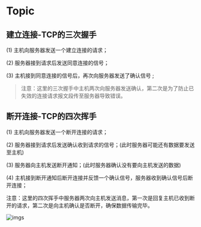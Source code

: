 # Topic

## 建立连接-TCP的三次握手

(1) 主机向服务器发送一个建立连接的请求；

(2) 服务器接到请求后发送同意连接的信号；

(3) 主机接到同意连接的信号后，再次向服务器发送了确认信号 ;

> 注意：这里的三次握手中主机两次向服务器发送确认，第二次是为了防止已失效的连接请求报文段传至服务器导致错误。

## 断开连接-TCP的四次挥手

(1) 主机向服务器发送一个断开连接的请求；

(2) 服务器接到请求后发送确认收到请求的信号；(此时服务器可能还有数据要发送至主机)

(3) 服务器向主机发送断开通知；(此时服务器确认没有要向主机发送的数据)

(4) 主机接到断开通知后断开连接并反馈一个确认信号，服务器收到确认信号后断开连接；

注意：这里的四次挥手中服务器两次向主机发送消息，第一次是回复主机已收到断开的请求，第二次是向主机确认是否断开，确保数据传输完毕。

![imgs](https://segmentfault.com/img/remote/1460000008529106)